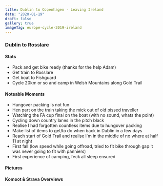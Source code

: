 ```yaml
---
title: Dublin to Copenhagen - Leaving Ireland
date: "2020-01-19"
draft: false
gallery: true
imageTag: europe-cycle-2019-ireland
---
```


### Dublin to Rosslare

#### Stats

*   Pack and get bike ready (thanks for the help Adam)
*   Get train to Rosslare
*   Get boat to Fishguard
*   Cycle 20km or so and camp in Welsh Mountains along Gold Trail



#### Noteable Moments

*   Hungover packing is not fun
*   Hen part on the train taking the mick out of old pissed traveller
*   Watching the FA cup final on the boat (with no sound, whats the point)
*   Cycling down country lanes in the pitch black
*   Realise I had forgotten countless items due to hungover packing
*   Make list of items to get/to do when back in Dublin in a few days
*   Reach start of Gold Trail and realise I'm in the middle of no where at half 11 at night
*   First fall (low speed while going offroad, tried to fit bike through gap it was never going to fit with panniers)
*   First experience of camping, feck all sleep ensured

#### Pictures

#### Komoot & Strava Overviews